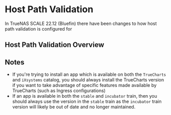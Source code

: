 
# Host Path Validation

In TrueNAS SCALE 22.12 (Bluefin) there have been changes to how host path validation is configured for 

## Host Path Validation Overview

## Notes

-  If you're trying to install an app which is available on both the ``TrueCharts`` and ``iXsystems`` catalog, you should always install the TrueCharts version if you want to take advantage of specific features made available by TrueCharts (such as Ingress configurations)
- If an app is available in both the  `stable`  and  `incubator`  train, then you should always use the version in the  `stable`  train as the  `incubator`  train version will likely be out of date and no longer maintained.
